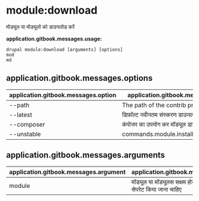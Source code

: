 # module:download
मोड्यूल या मोड्यूलो को डाउनलोड करें

**application.gitbook.messages.usage:**
```
drupal module:download [arguments] [options]
mod
md
```

## application.gitbook.messages.options
application.gitbook.messages.option | application.gitbook.messages.details
-------|-------------
--path | The path of the contrib project
--latest | डिफ़ॉल्ट नवीनतम संस्करण डाउनलोड करने के लिए
--composer | कंपोजर का उपयोग कर मॉड्यूल डाउनलोड करें
--unstable | commands.module.install.options.unstable

## application.gitbook.messages.arguments
application.gitbook.messages.argument | application.gitbook.messages.details
---------|-------------
module | मॉड्यूल या मॉड्यूलस सक्षम होने के लिए एक स्पेस से सेपरेट किया जाना चाहिए
